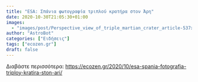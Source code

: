 ```yaml
---
title: "ESA: Σπάνια φωτογραφία τριπλού κρατήρα στον Άρη"
date: 2020-10-30T21:05:30+01:00
images:
  - "images/post/Perspective_view_of_triple_martian_crater_article-537x360.jpg"
author: "AstroBot"
categories: ["Ειδήσεις"]
tags: ["ecozen.gr"]
draft: false
---
```




Διαβάστε περισσότερα: https://ecozen.gr/2020/10/esa-spania-fotografia-triploy-kratira-ston-ari/
